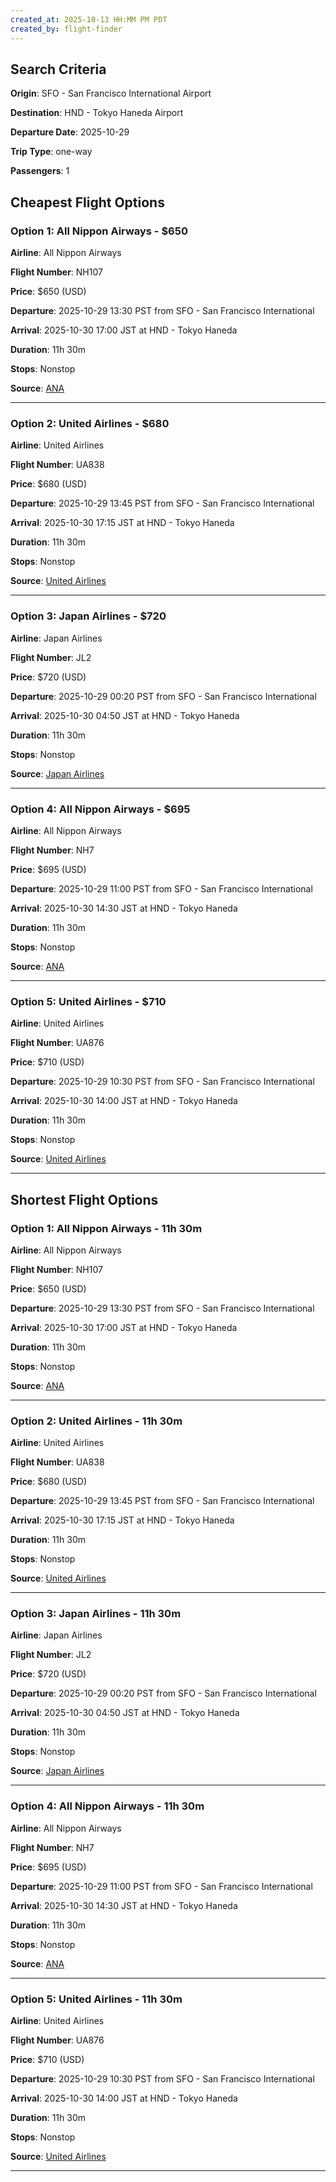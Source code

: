 ```yaml
---
created_at: 2025-10-13 HH:MM PM PDT
created_by: flight-finder
---
```


<!-- SECTION:START:SEARCH_CRITERIA -->

## Search Criteria

**Origin**: SFO - San Francisco International Airport

**Destination**: HND - Tokyo Haneda Airport

**Departure Date**: 2025-10-29

**Trip Type**: one-way

**Passengers**: 1

<!-- SECTION:END:SEARCH_CRITERIA -->

<!-- SECTION:START:CHEAPEST_FLIGHTS -->

## Cheapest Flight Options

### Option 1: All Nippon Airways - $650

**Airline**: All Nippon Airways

**Flight Number**: NH107

**Price**: $650 (USD)

**Departure**: 2025-10-29 13:30 PST from SFO - San Francisco International

**Arrival**: 2025-10-30 17:00 JST at HND - Tokyo Haneda

**Duration**: 11h 30m

**Stops**: Nonstop

**Source**: [ANA](https://flights.ana.co.jp/en-us/flights-from-san-francisco-to-tokyo)

---

### Option 2: United Airlines - $680

**Airline**: United Airlines

**Flight Number**: UA838

**Price**: $680 (USD)

**Departure**: 2025-10-29 13:45 PST from SFO - San Francisco International

**Arrival**: 2025-10-30 17:15 JST at HND - Tokyo Haneda

**Duration**: 11h 30m

**Stops**: Nonstop

**Source**: [United Airlines](https://www.united.com/en-us/flights-from-san-francisco-to-tokyo)

---

### Option 3: Japan Airlines - $720

**Airline**: Japan Airlines

**Flight Number**: JL2

**Price**: $720 (USD)

**Departure**: 2025-10-29 00:20 PST from SFO - San Francisco International

**Arrival**: 2025-10-30 04:50 JST at HND - Tokyo Haneda

**Duration**: 11h 30m

**Stops**: Nonstop

**Source**: [Japan Airlines](https://www.jal.co.jp/flights/en-us/flights-from-san-francisco-to-tokyo)

---

### Option 4: All Nippon Airways - $695

**Airline**: All Nippon Airways

**Flight Number**: NH7

**Price**: $695 (USD)

**Departure**: 2025-10-29 11:00 PST from SFO - San Francisco International

**Arrival**: 2025-10-30 14:30 JST at HND - Tokyo Haneda

**Duration**: 11h 30m

**Stops**: Nonstop

**Source**: [ANA](https://flights.ana.co.jp/en-us/flights-from-san-francisco-to-tokyo)

---

### Option 5: United Airlines - $710

**Airline**: United Airlines

**Flight Number**: UA876

**Price**: $710 (USD)

**Departure**: 2025-10-29 10:30 PST from SFO - San Francisco International

**Arrival**: 2025-10-30 14:00 JST at HND - Tokyo Haneda

**Duration**: 11h 30m

**Stops**: Nonstop

**Source**: [United Airlines](https://www.united.com/en-us/flights-from-san-francisco-to-tokyo)

---

<!-- SECTION:END:CHEAPEST_FLIGHTS -->

<!-- SECTION:START:SHORTEST_FLIGHTS -->

## Shortest Flight Options

### Option 1: All Nippon Airways - 11h 30m

**Airline**: All Nippon Airways

**Flight Number**: NH107

**Price**: $650 (USD)

**Departure**: 2025-10-29 13:30 PST from SFO - San Francisco International

**Arrival**: 2025-10-30 17:00 JST at HND - Tokyo Haneda

**Duration**: 11h 30m

**Stops**: Nonstop

**Source**: [ANA](https://flights.ana.co.jp/en-us/flights-from-san-francisco-to-tokyo)

---

### Option 2: United Airlines - 11h 30m

**Airline**: United Airlines

**Flight Number**: UA838

**Price**: $680 (USD)

**Departure**: 2025-10-29 13:45 PST from SFO - San Francisco International

**Arrival**: 2025-10-30 17:15 JST at HND - Tokyo Haneda

**Duration**: 11h 30m

**Stops**: Nonstop

**Source**: [United Airlines](https://www.united.com/en-us/flights-from-san-francisco-to-tokyo)

---

### Option 3: Japan Airlines - 11h 30m

**Airline**: Japan Airlines

**Flight Number**: JL2

**Price**: $720 (USD)

**Departure**: 2025-10-29 00:20 PST from SFO - San Francisco International

**Arrival**: 2025-10-30 04:50 JST at HND - Tokyo Haneda

**Duration**: 11h 30m

**Stops**: Nonstop

**Source**: [Japan Airlines](https://www.jal.co.jp/flights/en-us/flights-from-san-francisco-to-tokyo)

---

### Option 4: All Nippon Airways - 11h 30m

**Airline**: All Nippon Airways

**Flight Number**: NH7

**Price**: $695 (USD)

**Departure**: 2025-10-29 11:00 PST from SFO - San Francisco International

**Arrival**: 2025-10-30 14:30 JST at HND - Tokyo Haneda

**Duration**: 11h 30m

**Stops**: Nonstop

**Source**: [ANA](https://flights.ana.co.jp/en-us/flights-from-san-francisco-to-tokyo)

---

### Option 5: United Airlines - 11h 30m

**Airline**: United Airlines

**Flight Number**: UA876

**Price**: $710 (USD)

**Departure**: 2025-10-29 10:30 PST from SFO - San Francisco International

**Arrival**: 2025-10-30 14:00 JST at HND - Tokyo Haneda

**Duration**: 11h 30m

**Stops**: Nonstop

**Source**: [United Airlines](https://www.united.com/en-us/flights-from-san-francisco-to-tokyo)

---

<!-- SECTION:END:SHORTEST_FLIGHTS -->